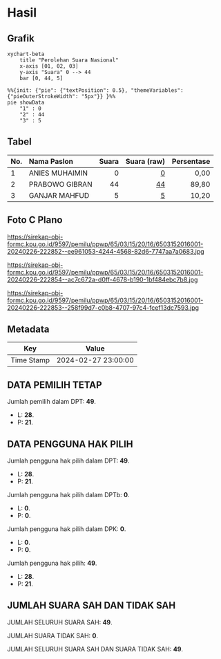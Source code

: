 # Hasil

## Grafik

```mermaid
xychart-beta
    title "Perolehan Suara Nasional"
    x-axis [01, 02, 03]
    y-axis "Suara" 0 --> 44
    bar [0, 44, 5]
```

```mermaid
%%{init: {"pie": {"textPosition": 0.5}, "themeVariables": {"pieOuterStrokeWidth": "5px"}} }%%
pie showData
    "1" : 0
    "2" : 44
    "3" : 5
```

## Tabel

| No. | Nama Paslon    | Suara | Suara (raw) | Persentase |
|:--- |:-------------- | -----:| -----------:| ----------:|
| 1   | ANIES MUHAIMIN | 0     | [0][p-1]    | 0,00       |
| 2   | PRABOWO GIBRAN | 44    | [44][p-2]   | 89,80      |
| 3   | GANJAR MAHFUD  | 5     | [5][p-3]    | 10,20      |


[p-1]: https://github.com/gigit-pemilu/pemilu-2024/blob/main/pilpres/hitung-suara/sub/65-kalimantan-utara/sub/03-nunukan/sub/15-lumbis-ogong/sub/2016-tambalang-hilir/sub/001-tps/sub/paslon-1.txt
[p-2]: https://github.com/gigit-pemilu/pemilu-2024/blob/main/pilpres/hitung-suara/sub/65-kalimantan-utara/sub/03-nunukan/sub/15-lumbis-ogong/sub/2016-tambalang-hilir/sub/001-tps/sub/paslon-2.txt
[p-3]: https://github.com/gigit-pemilu/pemilu-2024/blob/main/pilpres/hitung-suara/sub/65-kalimantan-utara/sub/03-nunukan/sub/15-lumbis-ogong/sub/2016-tambalang-hilir/sub/001-tps/sub/paslon-3.txt

## Foto C Plano

https://sirekap-obj-formc.kpu.go.id/9597/pemilu/ppwp/65/03/15/20/16/6503152016001-20240226-222852--ee961053-4244-4568-82d6-7747aa7a0683.jpg

https://sirekap-obj-formc.kpu.go.id/9597/pemilu/ppwp/65/03/15/20/16/6503152016001-20240226-222854--ac7c672a-d0ff-4678-b190-1bf484ebc7b8.jpg

https://sirekap-obj-formc.kpu.go.id/9597/pemilu/ppwp/65/03/15/20/16/6503152016001-20240226-222853--258f99d7-c0b8-4707-97c4-fcef13dc7593.jpg


## Metadata

| Key        | Value               |
| ---------- | ------------------- |
| Time Stamp | 2024-02-27 23:00:00 |


## DATA PEMILIH TETAP

Jumlah pemilih dalam DPT: **49**.
 * L: **28**.
 * P: **21**.

## DATA PENGGUNA HAK PILIH

Jumlah pengguna hak pilih dalam DPT: **49**.
 * L: **28**.
 * P: **21**.

Jumlah pengguna hak pilih dalam DPTb: **0**.
 * L: **0**.
 * P: **0**.

Jumlah pengguna hak pilih dalam DPK: **0**.
 * L: **0**.
 * P: **0**.

Jumlah pengguna hak pilih: **49**.
 * L: **28**.
 * P: **21**.

## JUMLAH SUARA SAH DAN TIDAK SAH

JUMLAH SELURUH SUARA SAH: **49**.

JUMLAH SUARA TIDAK SAH: **0**.

JUMLAH SELURUH SUARA SAH DAN SUARA TIDAK SAH: **49**.


